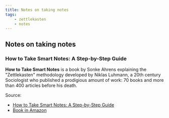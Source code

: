 ```yaml
---
title: Notes on taking notes
tags:
    - zettlekasten
    - notes
---
```


## Notes on taking notes

### How to Take Smart Notes: A Step-by-Step Guide

**How to Take Smart Notes** is a book by Sonke Ahrens explaining the
"Zettlekasten" methodology developed by Niklas Luhmann, a 20th century
Sociologist who published a prodigious amount of work: 70 books and more than
400 articles before his death.

Source:

- [How to Take Smart Notes: A Step-by-Step Guide](https://www.nateliason.com/blog/smart-notes)
- [Book in Amazon](https://www.amazon.co.uk/How-Take-Smart-Notes-Technique-dp-3982438802/dp/3982438802/ref=dp_ob_title_bk)
